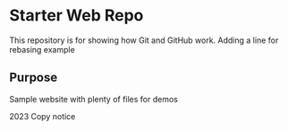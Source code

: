 

# Starter Web Repo

This repository is for showing how Git and GitHub work.
Adding a line for rebasing example

## Purpose

Sample website with plenty of files for demos


2023 Copy notice